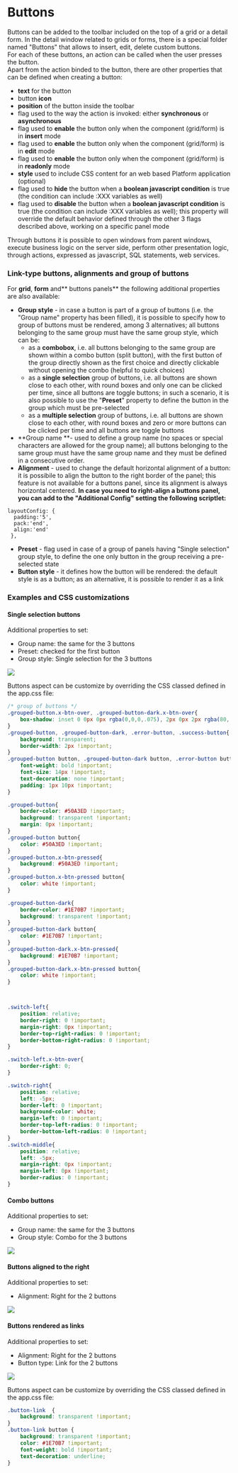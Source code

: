 # Buttons

Buttons can be added to the toolbar included on the top of a grid or a detail form. In the detail window related to grids or forms, there is a special folder named "Buttons" that allows to insert, edit, delete custom buttons.\
For each of these buttons, an action can be called when the user presses the button.\
Apart from the action binded to the button, there are other properties that can be defined when creating a button:

* **text** for the button
* button **icon**
* **position** of the button inside the toolbar
* flag used to the way the action is invoked: either **synchronous** or **asynchronous**
* flag used to **enable** the button only when the component (grid/form) is in **insert** mode
* flag used to **enable** the button only when the component (grid/form) is in **edit** mode
* flag used to **enable** the button only when the component (grid/form) is in **readonly** mode
* **style** used to include CSS content for an web based Platform application (optional)
* flag used to **hide** the button when a **boolean javascript condition** is true (the condition can include :XXX variables as well)
* flag used to **disable** the button when a **boolean javascript condition** is true (the condition can include :XXX variables as well); this property will override the default behavior defined through the other 3 flags described above, working on a specific panel mode

Through buttons it is possible to open windows from parent windows, execute business logic on the server side, perform other presentation logic, through actions, expressed as javascript, SQL statements, web services.



### Link-type buttons, alignments and group of buttons

For **grid**, **form** and** buttons panels** the following additional properties are also available:&#x20;

* **Group style** - in case a button is part of a group of buttons (i.e. the "Group name" property has been filled), it is possible to specify how to group of buttons must be rendered, among 3 alternatives; all buttons belonging to the same group must have the same group style, which can be:
  * as a **combobox**, i.e. all buttons belonging to the same group are shown within a combo button (split button), with the first button of the group directly shown as the first choice and directly clickable without opening the combo (helpful to quick choices)
  * as a **single selection** group of buttons, i.e. all buttons are shown close to each other, with round boxes and only one can be clicked per time, since all buttons are toggle buttons; in such a scenario, it is also possible to use the "**Preset**" property to define the button in the group which must be pre-selected
  * as a **multiple selection** group of buttons, i.e. all buttons are shown close to each other, with round boxes and zero or more buttons can be clicked per time and all buttons are toggle buttons
* **Group name **- used to define a group name (no spaces or special characters are allowed for the group name); all buttons belonging to the same group must have the same group name and they must be defined in a consecutive order.
* **Alignment** - used to change the default horizontal alignment of a button: it is possibile to align the button to the right border of the panel; this feature is not available for a buttons panel, since its alignment is always horizontal centered. **In case you need to right-align a buttons panel, you can add to the "Additional Config" setting the following scriptlet:**

```
layoutConfig: {
  padding:'5',
  pack:'end',
  align:'end'
 },
```

* **Preset** - flag used in case of a group of panels having "Single selection" group style, to define the one only button in the group receiving a pre-selected state
* **Button style** - it defines how the button will be rendered: the default style is as a button; as an alternative, it is possible to render it as a link

### Examples and CSS customizations

#### Single selection buttons

Additional properties to set:

* Group name: the same for the 3 buttons
* Preset: checked for the first button
* Group style: Single selection for the 3 buttons

![](<../../../.gitbook/assets/Schermata 2021-11-10 alle 17.21.33.png>)

Buttons aspect can be customize by overriding the CSS classed defined in the app.css file:

```css
/* group of buttons */
.grouped-button.x-btn-over, .grouped-button-dark.x-btn-over{
    box-shadow: inset 0 0px 0px rgba(0,0,0,.075), 2px 0px 2px rgba(80, 163, 237, 0.7);
}
.grouped-button, .grouped-button-dark, .error-button, .success-button{
    background: transparent;
    border-width: 2px !important;
}
.grouped-button button, .grouped-button-dark button, .error-button button, .success-button button{
    font-weight: bold !important;
    font-size: 14px !important;
    text-decoration: none !important;
    padding: 1px 10px !important;
}

.grouped-button{
    border-color: #50A3ED !important;
    background: transparent !important;
    margin: 0px !important;
}
.grouped-button button{
    color: #50A3ED !important;
}
.grouped-button.x-btn-pressed{
    background: #50A3ED !important;
}
.grouped-button.x-btn-pressed button{
    color: white !important;
}

.grouped-button-dark{
    border-color: #1E70B7 !important;
    background: transparent !important;
}
.grouped-button-dark button{
    color: #1E70B7 !important;
}
.grouped-button-dark.x-btn-pressed{
    background: #1E70B7 !important;
}
.grouped-button-dark.x-btn-pressed button{
    color: white !important;
}



.switch-left{
    position: relative;
    border-right: 0 !important;
    margin-right: 0px !important;
    border-top-right-radius: 0 !important;
    border-bottom-right-radius: 0 !important;
}

.switch-left.x-btn-over{
    border-right: 0;
}

.switch-right{
    position: relative;
    left: -5px;
    border-left: 0 !important;
    background-color: white;
    margin-left: 0 !important;
    border-top-left-radius: 0 !important;
    border-bottom-left-radius: 0 !important;
}
.switch-middle{
    position: relative;
    left: -5px;
    margin-right: 0px !important;
    margin-left: 0px !important;
    border-radius: 0 !important;
}
```

#### Combo buttons

Additional properties to set:

* Group name: the same for the 3 buttons
* Group style: Combo for the 3 buttons

![](<../../../.gitbook/assets/Schermata 2021-11-10 alle 17.24.50 (1).png>)

#### Buttons aligned to the right

Additional properties to set:

* Alignment: Right for the 2 buttons

![](<../../../.gitbook/assets/Schermata 2021-11-10 alle 17.27.22.png>)



#### Buttons rendered as links

Additional properties to set:

* Alignment: Right for the 2 buttons
* Button type: Link for the 2 buttons

![](<../../../.gitbook/assets/Schermata 2021-11-10 alle 17.26.47.png>)

Buttons aspect can be customize by overriding the CSS classed defined in the app.css file:

```css
.button-link  {
    background: transparent !important;
}
.button-link button {
    background: transparent !important;
    color: #1E70B7 !important;
    font-weight: bold !important;
    text-decoration: underline;
}
```



